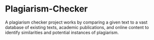 # Plagiarism-Checker
A plagiarism checker project works by comparing a given text to a vast database of existing texts, academic publications, and online content to identify similarities and potential instances of plagiarism.
